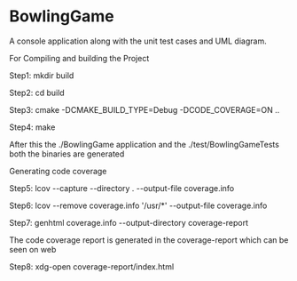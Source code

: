 # BowlingGame
A console application along with the unit test cases and UML diagram.

For Compiling and building the Project

Step1: mkdir build

Step2: cd build

Step3: cmake -DCMAKE_BUILD_TYPE=Debug -DCODE_COVERAGE=ON ..

Step4: make

After this the ./BowlingGame application and the ./test/BowlingGameTests both the binaries are generated

Generating code coverage

Step5: lcov --capture --directory . --output-file coverage.info

Step6: lcov --remove coverage.info '/usr/*' --output-file coverage.info

Step7: genhtml coverage.info --output-directory coverage-report

The code coverage report is generated in the coverage-report which can be seen on web

Step8: xdg-open coverage-report/index.html
